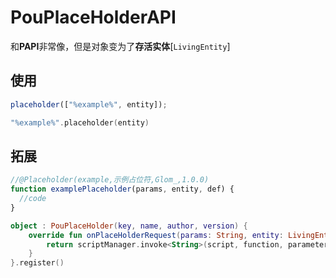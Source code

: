 # PouPlaceHolderAPI

和**PAPI**非常像，但是对象变为了**存活实体**[`LivingEntity`]

## 使用

```javascript
placeholder(["%example%", entity]);
```

```kotlin
"%example%".placeholder(entity)
```

## 拓展

```javascript
//@Placeholder(example,示例占位符,Glom_,1.0.0)
function examplePlaceholder(params, entity, def) {
  //code
}
```

```kotlin
object : PouPlaceHolder(key, name, author, version) {
    override fun onPlaceHolderRequest(params: String, entity: LivingEntity, def: String): String? {
        return scriptManager.invoke<String>(script, function, parameters = arrayOf(params, entity, def))
    }
}.register()
```
